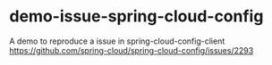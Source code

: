 # demo-issue-spring-cloud-config
A demo to reproduce a issue in spring-cloud-config-client
https://github.com/spring-cloud/spring-cloud-config/issues/2293
